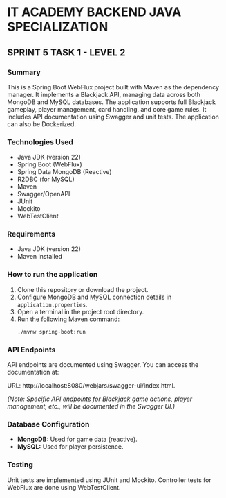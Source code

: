 # IT ACADEMY BACKEND JAVA SPECIALIZATION

## SPRINT 5 TASK 1 - LEVEL 2

### Summary

This is a Spring Boot WebFlux project built with Maven as the dependency manager. It implements a Blackjack API, managing data across both MongoDB and MySQL databases. The application supports full Blackjack gameplay, player management, card handling, and core game rules. It includes API documentation using Swagger and unit tests. The application can also be Dockerized.

### Technologies Used

- Java JDK (version 22)
- Spring Boot (WebFlux)
- Spring Data MongoDB (Reactive)
- R2DBC (for MySQL)
- Maven
- Swagger/OpenAPI
- JUnit
- Mockito
- WebTestClient

### Requirements

- Java JDK (version 22)
- Maven installed

### How to run the application

1.  Clone this repository or download the project.
2.  Configure MongoDB and MySQL connection details in `application.properties`.
3.  Open a terminal in the project root directory.
4.  Run the following Maven command:
    ```bash
    ./mvnw spring-boot:run
    ```

### API Endpoints

API endpoints are documented using Swagger. You can access the documentation at:

URL: http://localhost:8080/webjars/swagger-ui/index.html.

*(Note: Specific API endpoints for Blackjack game actions, player management, etc., will be documented in the Swagger UI.)*

### Database Configuration

-   **MongoDB:** Used for game data (reactive).
-   **MySQL:** Used for player persistence.

### Testing

Unit tests are implemented using JUnit and Mockito. Controller tests for WebFlux are done using WebTestClient.

